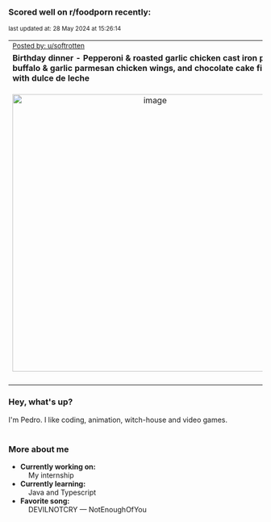 ### Scored well on r/foodporn recently:

<p align="left"><sub>last updated at: 28 May 2024 at 15:26:14</sub></p>

|   |
| --- |
| <sub>[Posted by: u/softrotten][source]</sub> |
| **Birthday dinner - Pepperoni &amp; roasted garlic chicken cast iron pizzas, buffalo &amp; garlic parmesan chicken wings, and chocolate cake filled with dulce de leche** | 
|<p align="center"> <img alt="image" src="https://i.redd.it/ly5o5lvrym1d1.png" width="550" /> </p>|
|   |

### Hey, what's up?

I'm Pedro. I like coding, animation, witch-house and video games.<br><br>

### More about me
- **Currently working on:**  
&nbsp;&nbsp;&nbsp;&nbsp;My internship
- **Currently learning:**  
&nbsp;&nbsp;&nbsp;&nbsp;Java and Typescript
- **Favorite song:**  
&nbsp;&nbsp;&nbsp;&nbsp;DEVILNOTCRY — NotEnoughOfYou<br><br>

  



  
  
  
[linkedin]: https://linkedin.com/in/pedro-h-r-gomes-8a487b14a/
[gmail]: mailto:pilique11@gmail.com
[source]: https://reddit.com/r/FoodPorn/comments/1cwonhv/birthday_dinner_pepperoni_roasted_garlic_chicken/
[redditAPI]: https://www.reddit.com/dev/api/